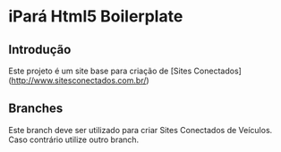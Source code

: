 iPará Html5 Boilerplate
=

Introdução
-
Este projeto é um site base para criação de [Sites Conectados] (http://www.sitesconectados.com.br/)

Branches
-
Este branch deve ser utilizado para criar Sites Conectados de Veículos. Caso contrário utilize outro branch.
